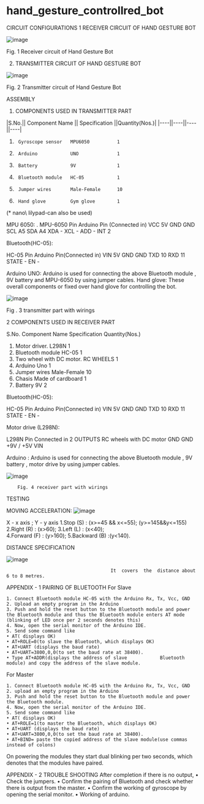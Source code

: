 # hand_gesture_controllred_bot

CIRCUIT CONFIGURATIONS
1 RECEIVER CIRCUIT OF HAND GESTURE BOT

![image](https://user-images.githubusercontent.com/53963293/127822078-a2b3985b-efb2-40de-ac6c-357618e5241a.png)


Fig. 1 Receiver circuit of Hand Gesture Bot


2. TRANSMITTER CIRCUIT OF HAND GESTURE BOT

![image](https://user-images.githubusercontent.com/53963293/127822119-48f3a04a-c9ac-450b-a003-720e1be48444.png)


Fig. 2 Transmitter circuit of Hand Gesture Bot

ASSEMBLY 
1. COMPONENTS USED IN TRANSMITTER PART

|S.No.|| Component Name || Specification ||Quantity(Nos.)|
|----||----||----||----|       
1.      Gyroscope sensor   MPU6050          1
2.      Arduino            UNO              1
3.      Battery            9V               1
4.      Bluetooth module   HC-05            1
5.      Jumper wires       Male-Female      10
6.      Hand glove         Gym glove        1

(* nano\ lilypad-can also be used)

MPU 6050: 
.
MPU-6050 Pin  Arduino Pin (Connected in)
VCC           5V
GND           GND
SCL           A5
SDA           A4
XDA           -
XCL           - 
ADD           -
INT           2


Bluetooth(HC-05):

HC-05 Pin  Arduino Pin(Connected in)
VIN        5V
GND        GND
TXD        10
RXD        11
STATE      -
EN         -  

Arduino UNO:
              Arduino is used for connecting the above Bluetooth module , 9V battery and MPU-6050 by using jumper cables.
Hand glove:
     These overall components or fixed over hand glove for controlling the bot.

![image](https://user-images.githubusercontent.com/53963293/127822194-7e08c6a0-9e57-4040-809c-bfb4e263a380.png)


Fig . 3 transmitter part with wirings


2 COMPONENTS USED IN RECEIVER PART

S.No. Component Name            Specification        Quantity(Nos.)
1.    Motor driver.             L298N                1
2.    Bluetooth module          HC-05                1
3.    Two wheel with DC motor.  RC WHEELS            1
4.    Arduino                   Uno                  1
5.    Jumper wires              Male-Female          10
6.    Chasis                    Made of cardboard    1
7.    Battery                   9V                   2



Bluetooth(HC-05):

HC-05 Pin  Arduino Pin(Connected in)
VIN        5V
GND        GND
TXD        10
RXD        11
STATE      -
EN         - 

Motor drive (L298N):

L298N Pin  Connected in
2 OUTPUTS  RC wheels with DC motor
GND        GND
+9V / +5V  VIN

Arduino : 
        Arduino is used for connecting the above Bluetooth module , 9V battery , motor drive by using jumper cables.

![image](https://user-images.githubusercontent.com/53963293/127822241-1313483e-2457-4b32-9daf-9a47205df392.png)

        Fig. 4 receiver part with wirings


TESTING  




MOVING ACCELERATION:
![image](https://user-images.githubusercontent.com/53963293/127822324-58da3428-25bd-437a-8aa9-8b3d7ce389c1.png)

X - x axis ; Y - y axis
1.Stop (S)       : (x>=45 && x<=55); 
                          (y>=145&&y<=155)   
2.Right (R)      : (x>60); 
3.Left (L)         :  (x<40);                
4.Forward (F)    : (y>160);
5.Backward (B) :(y<140).


DISTANCE SPECIFICATION

![image](https://user-images.githubusercontent.com/53963293/127822369-5ac82036-e825-44a8-9352-2f616953d9f7.png)

                                          It  covers  the  distance about 6 to 8 metres.

APPENDIX  -  1
PAIRING OF BLUETOOTH
For Slave

    1. Connect Bluetooth module HC-05 with the Arduino Rx, Tx, Vcc, GND
    2. Upload an empty program in the Arduino
    3. Push and hold the reset button to the Bluetooth module and power the Bluetooth module and thus the Bluetooth module enters AT mode (blinking of LED once per 2 seconds denotes this) 
    4. Now, open the serial monitor of the Arduino IDE.
    5. Send some command like
    • AT( displays OK)
    • AT+ROLE=0(to slave the Bluetooth, which displays OK)
    • AT+UART (displays the baud rate) 
    • AT+UART=3800,0,0(to set the baud rate at 38400).
    • Type AT+ADDR(displays the address of slave            Bluetooth module) and copy the address of the slave module.

For Master 

    1. Connect Bluetooth module HC-05 with the Arduino Rx, Tx, Vcc, GND
    2. upload an empty program in the Arduino
    3. Push and hold the reset button to the Bluetooth module and power the Bluetooth module.
    4. Now, open the serial monitor of the Arduino IDE.
    5. Send some command like 
    • AT( displays OK)
    • AT+ROLE=1(to master the Bluetooth, which displays OK)
    • AT+UART (displays the baud rate) 
    • AT+UART=3800,0,0(to set the baud rate at 38400).
    • AT+BIND= paste the copied address of the slave module(use commas instead of colons) 

On powering the modules they start dual blinking per two seconds, which denotes that the modules have paired.



APPENDIX  -  2
TROUBLE SHOOTING
       After completion if there is no output,
    • Check the jumpers.
    • Confirm the pairing of Bluetooth and check whether there is output from the master.
    • Confirm the working of gyroscope by opening the serial monitor.
    • Working of arduino.
